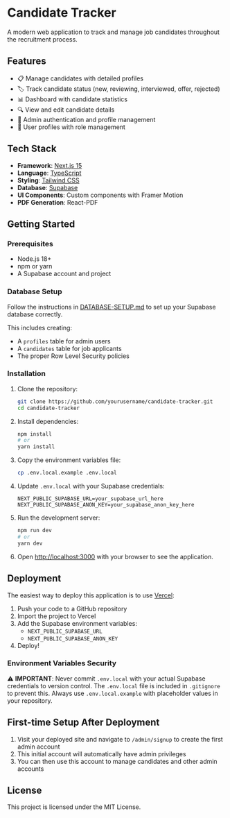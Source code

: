 # Candidate Tracker

A modern web application to track and manage job candidates throughout the recruitment process.

## Features

- 📋 Manage candidates with detailed profiles
- 🏷️ Track candidate status (new, reviewing, interviewed, offer, rejected)
- 📊 Dashboard with candidate statistics
- 🔍 View and edit candidate details
- 🔐 Admin authentication and profile management
- 👤 User profiles with role management

## Tech Stack

- **Framework**: [Next.js 15](https://nextjs.org/)
- **Language**: [TypeScript](https://www.typescriptlang.org/)
- **Styling**: [Tailwind CSS](https://tailwindcss.com/)
- **Database**: [Supabase](https://supabase.com/)
- **UI Components**: Custom components with Framer Motion
- **PDF Generation**: React-PDF

## Getting Started

### Prerequisites

- Node.js 18+ 
- npm or yarn
- A Supabase account and project

### Database Setup

Follow the instructions in [DATABASE-SETUP.md](./DATABASE-SETUP.md) to set up your Supabase database correctly.

This includes creating:
- A `profiles` table for admin users
- A `candidates` table for job applicants
- The proper Row Level Security policies

### Installation

1. Clone the repository:
   ```bash
   git clone https://github.com/yourusername/candidate-tracker.git
   cd candidate-tracker
   ```

2. Install dependencies:
   ```bash
   npm install
   # or
   yarn install
   ```

3. Copy the environment variables file:
   ```bash
   cp .env.local.example .env.local
   ```

4. Update `.env.local` with your Supabase credentials:
   ```
   NEXT_PUBLIC_SUPABASE_URL=your_supabase_url_here
   NEXT_PUBLIC_SUPABASE_ANON_KEY=your_supabase_anon_key_here
   ```

5. Run the development server:
   ```bash
   npm run dev
   # or
   yarn dev
   ```

6. Open [http://localhost:3000](http://localhost:3000) with your browser to see the application.

## Deployment

The easiest way to deploy this application is to use [Vercel](https://vercel.com):

1. Push your code to a GitHub repository
2. Import the project to Vercel
3. Add the Supabase environment variables:
   - `NEXT_PUBLIC_SUPABASE_URL`
   - `NEXT_PUBLIC_SUPABASE_ANON_KEY`
4. Deploy!

### Environment Variables Security

⚠️ **IMPORTANT**: Never commit `.env.local` with your actual Supabase credentials to version control. 
The `.env.local` file is included in `.gitignore` to prevent this. Always use `.env.local.example` 
with placeholder values in your repository.

## First-time Setup After Deployment

1. Visit your deployed site and navigate to `/admin/signup` to create the first admin account
2. This initial account will automatically have admin privileges
3. You can then use this account to manage candidates and other admin accounts

## License

This project is licensed under the MIT License.
